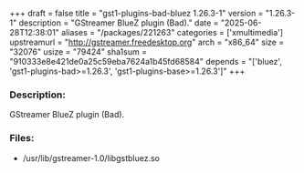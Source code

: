 +++
draft = false
title = "gst1-plugins-bad-bluez 1.26.3-1"
version = "1.26.3-1"
description = "GStreamer BlueZ plugin (Bad)."
date = "2025-06-28T12:38:01"
aliases = "/packages/221263"
categories = ['xmultimedia']
upstreamurl = "http://gstreamer.freedesktop.org"
arch = "x86_64"
size = "32076"
usize = "79424"
sha1sum = "910333e8e421de0a25c59eba7624a1b45fd68584"
depends = "['bluez', 'gst1-plugins-bad>=1.26.3', 'gst1-plugins-base>=1.26.3']"
+++
### Description: 
GStreamer BlueZ plugin (Bad).

### Files: 
* /usr/lib/gstreamer-1.0/libgstbluez.so
